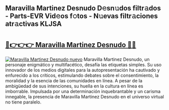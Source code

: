 ## Maravilla Martinez Desnudo D𝚎sn𝚞dos filtr𝚊dos - Parts-EVR Vid𝚎os f𝚘tos - N𝚞evas filtr𝚊ciones atr𝚊ctivas KLJSA

# <h2><a href="http://mbccaml.tromn.icu/?c=Maravilla+Martinez+Desnudo">🔗👉👉👉 Maravilla Martinez Desnudo 🔗🔗</a></h2>

[![Maravilla Martinez Desnudo nuevo](https://i.imgur.com/pEAQMta.gif)](http://mbccaml.tromn.icu/?c=Maravilla+Martinez+Desnudo)
Maravilla Martinez Desnudo, un personaje enigmático y multifacético, desafía las etiquetas simples. Su uso innovador de los medios digitales para la autopresentación ha cautivado y enfurecido a los críticos, estimulando debates sobre el consentimiento, la moralidad y la esencia de las comunidades en línea. A pesar de la ambigüedad de sus intenciones, su huella en la cultura en línea es imborrable. Impulsada por una determinación inquebrantable y un carisma innegable, la presencia de Maravilla Martinez Desnudo en el universo virtual no tiene paralelo.
